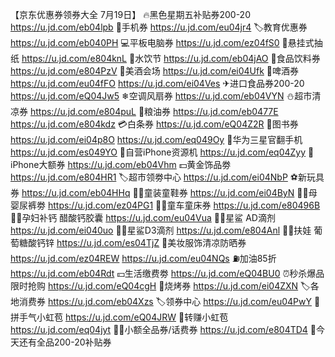 【京东优惠券领券大全 7月19日】
🔥黑色星期五补贴券200-20
https://u.jd.com/eb04lpb
📱手机券
https://u.jd.com/eu04jr4
🏷教育优惠券
https://u.jd.com/eb040PH
💻平板电脑券
https://u.jd.com/ez04fS0
🧻悬挂式抽纸
https://u.jd.com/e804knL
🥤水饮节
https://u.jd.com/eb04jAO
🥤食品饮料券
https://u.jd.com/e804PzV
🥃美酒会场
https://u.jd.com/ei04Ufk
🍺啤酒券
https://u.jd.com/eu04fFO
https://u.jd.com/ei04Ves
✈进口食品券200-20
https://u.jd.com/eQ04Jw5
❄空调风扇券
https://u.jd.com/eb04VYN
⛄超市清凉券
https://u.jd.com/e804puL
🍚粮油券
https://u.jd.com/eb0477E
https://u.jd.com/e804kdz
💳白条券
https://u.jd.com/eQ04Z2R
📖图书券
https://u.jd.com/ei04p8O
https://u.jd.com/eq049Oy
📱华为三星官翻手机
https://u.jd.com/es049YO
📱自营iPhone资源机
https://u.jd.com/eq04Zyy
 iPhone大额券
https://u.jd.com/eb04Vhm
💵黄金饰品劵
https://u.jd.com/e804HR1
🏷超市领劵中心
https://u.jd.com/ei04NbP
⚽新玩具券
https://u.jd.com/eb04HHq
👶🏻童装童鞋券
https://u.jd.com/ei04ByN
👶🏻母婴尿裤劵
https://u.jd.com/ez04PG1
👶🏻童车童床券
https://u.jd.com/e80496B
🤰🏻孕妇补钙 醋酸钙胶囊
https://u.jd.com/eu04Vua
👶🏻星鲨 AD滴剂
https://u.jd.com/ei040uo
👶🏻星鲨D3滴剂
https://u.jd.com/e804Anl
👶🏻扶娃 葡萄糖酸钙锌
https://u.jd.com/es04TjZ
💄美妆服饰清凉防晒券
https://u.jd.com/ez04REW
https://u.jd.com/eu04NQs
⛽加油85折
https://u.jd.com/eb04Rdt
💴生活缴费劵
https://u.jd.com/eQ04BU0
⏰秒杀爆品 限时抢购
https://u.jd.com/eQ04cgH
🥩烧烤券
https://u.jd.com/ei04ZXN
🏷各地消费券
https://u.jd.com/eb04Xzs
🏷领券中心
https://u.jd.com/eu04PwY
🎰拼手气小虹苞
https://u.jd.com/eQ04JRW
🧧转赚小虹苞
https://u.jd.com/eq04jyt
👍🏻小额全品券/话费券
https://u.jd.com/e804TD4
🧧今天还有全品200-20补贴券